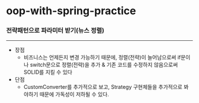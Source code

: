 # oop-with-spring-practice

### 전략패턴으로 파라미터 받기(뉴스 정렬)
--- 
- 장점
  - 비즈니스는 언제든지 변경 가능하기 때문에, 정렬(전략)이 늘어남으로써 if문이나 switch문으로 정렬(전략)을 추가 & 기존 코드를 수정하지 않음으로써 SOLID를 지킬 수 있다
- 단점
  - CustomConverter를 추가적으로 보고, Strategy 구현체들을 추가적으로 봐야하기 때문에 가독성이 저하될 수 있다.
